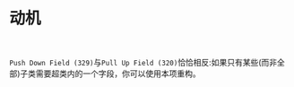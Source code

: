 # 动机

<br>

`Push Down Field (329)`与`Pull Up Field (320)`恰恰相反:如果只有某些(而非全部)子类需要超类内的一个字段，你可以使用本项重构。

<br>

